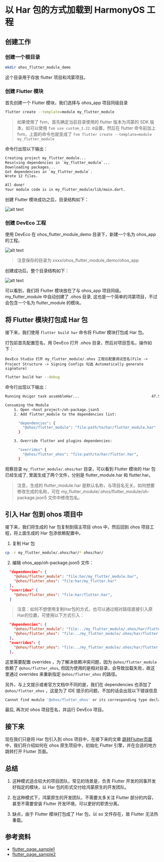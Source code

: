 # 以 Har 包的方式加载到 HarmonyOS 工程

## 创建工作

### 创建一个根目录

```bash
mkdir ohos_flutter_module_demo
```

这个目录用于存放 flutter 项目和鸿蒙项目。

### 创建 Flutter 模块

首先创建一个 Flutter 模块，我们选择与 ohos_app 项目同级目录

```bash
flutter create --template=module my_flutter_module
```

> 如果使用了 fvm，首先确定当前目录使用的 flutter 版本为鸿蒙的 SDK 版本，如可以使用 `fvm use custom_3.22.0`设置，然后在 flutter 命令前加上 fvm，上面的命令也就变成了 `fvm flutter create --template=module my_flutter_module`

命令行出现以下输出：

```bash
Creating project my_flutter_module...
Resolving dependencies in `my_flutter_module`...
Downloading packages...
Got dependencies in `my_flutter_module`.
Wrote 12 files.

All done!
Your module code is in my_flutter_module/lib/main.dart.
```

创建 Flutter 模块成功之后，目录结构如下：


![alt text](image-20.png)

### 创建 DevEco 工程

使用 DevEco 在 ohos_flutter_module_demo 目录下，新建一个名为 ohos_app 的工程。

![alt text](image-22.png)

> 注意保存的目录为 xxxx/ohos_flutter_module_demo/ohos_app


创建成功后，整个目录结构如下：

![alt text](image-23.png)


可以看到，我们将 Flutter 模块放在了与 ohos_app 项目同级。my_flutter_module 中自动创建了 .ohos 目录, 这也是一个简单的鸿蒙项目，不过会包含一个名为 flutter_module 的模块。

##  将 Flutter 模块打包成 Har 包

接下来，我们使用 `flutter build har` 命令将 Flutter 模块打包成 Har 包。

打包前首先配置签名，用 DevEco 打开 .ohos 目录，然后对项目签名，操作如下：

```
DevEco Studio 打开 my_flutter_module/.ohos 工程后配置调试签名(File -> Project Structure -> Signing Configs 勾选 Automatically generate signature)
```

```bash
flutter build har --debug
```

命令行出现以下输出：

```bash
Running Hvigor task assembleHar...                                 47.5s

Consuming the Module
    1. Open <host project>/oh-package.json5
    2. Add flutter_module to the dependencies list:

      "dependencies": {
        "@ohos/flutter_module": "file:path/to/har/flutter_module.har"
      }

    3. Override flutter and plugins dependencies:

      "overrides" {
        "@ohos/flutter_ohos": "file:path/to/har/flutter.har",
      }
```

观察目录 `my_flutter_module/.ohos/har` 目录，可以看到 Flutter 模块的 Har 包已经生成了, 里面生成了两个文件，分别是 flutter_module.har 和 flutter.har。

> 注意，生成的  flutter_module.har 是默认名称，与项目名无关。如何想要修改生成的名称，可在 my_flutter_module/.ohos/flutter_module/oh-package.json5  文件中修改包名。

## 引入 Har 包到 ohos 项目中

接下来，我们将生成的 har 包复制到宿主项目 ohos 中，然后回到 ohos 项目工程，将上面生成的 Har 包添依赖配置中。

1. 复制 Har 包

```bash
cp -r my_flutter_module/.ohos/har/* ohos/har/
```

 2. 编辑 ohos_app/oh-package.json5 文件：

```json
  "dependencies": {
    "@ohos/flutter_module": "file:har/my_flutter_module.har",
    "@ohos/flutter_ohos": "file:har/my_flutter.har"
  },
  "overrides" {
    "@ohos/flutter_ohos": "file:har/flutter.har",
  }
```

> 注意：如何不想使用复制Har包的方式，也可以通过相对路径直接引入原Har的位置，可使用以下方式引入：

```json
  "dependencies": {
    "@ohos/flutter_module": "file:../my_flutter_module/.ohos/har/flutter_module.har",
    "@ohos/flutter_ohos": "file:../my_flutter_module/.ohos/har/flutter.har"
  },
  "overrides": {
    "@ohos/flutter_ohos": "file:../my_flutter_module/.ohos/har/flutter.har"
  },
```

这里需要配置 overrides ，为了解决依赖冲突问题，因为 `@ohos/flutter_module`依赖了 `@ohos/flutter_ohos`, 但因为使用的是相对目录，会导致加载失败，故这里通过 overrides 来重新指定  `@ohos/flutter_ohos` 的路径。

另外，与上文提示或者官方文档中不同的是，我们在 dependencies 也添加了 `@ohos/flutter_ohos` ，这是为了 IDE 提示的问题，不加的话会出现以下错误信息

```bash
Cannot find module '@ohos/flutter_ohos' or its corresponding type declarations. <ArkTSCheck>
```

最后, 再次对 ohos 项目签名，并运行 DevEco 项目。

## 接下来

现在我们只是将 Har 包引入到 ohos 项目中，在接下来的文章 [跳转Flutter页面](./鸿蒙Flutter实战：22-混合开发详解-4-跳转Flutter页面.md)中，我们将介绍如何在 ohos 原生项目中，初始化 Flutter 引擎，并在合适的地方跳转打开 Flutter 页面。

## 总结

1. 这种模式适合较大的项目团队，常见的场景是，负责 Flutter 开发的同事开发好指定的模块，以 Har 包的形式交付给鸿蒙原生的开发团队。

2. 在这种模式下，鸿蒙原生的开发团队，不需要太多关注 Flutter 部分的内容，甚至不需要安装 Flutter 开发环境，可以更好的职责分离。

3. 缺点，由于 Flutter 模块打包成了 Har 包，以 so 文件存在，故 Flutter 无法热重载。

## 参考资料

- [flutter_page_sample1](https://gitcode.com/openharmony-sig/flutter_samples/tree/master/ohos/flutter_page_sample1)
- [flutter_page_sample2](https://gitcode.com/openharmony-sig/flutter_samples/tree/master/ohos/flutter_page_sample2)